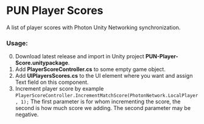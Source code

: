 # PUN Player Scores

A list of player scores with Photon Unity Networking synchronization.

### Usage:
0. Download latest release and import in Unity project **PUN-Player-Score.unitypackage**.
1. Add **PlayerScoreController.cs** to some empty game object.
2. Add **UIPlayersScores.cs** to the UI element where you want and assign Text field on this component.
3. Increment player score by example `PlayerScoreController.IncrementMatchScore(PhotonNetwork.LocalPlayer, 1);`
The first parameter is for whom incrementing the score, the second is how much score we adding. The second parameter may be negative.

